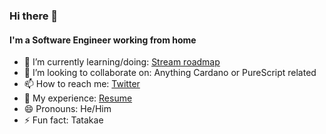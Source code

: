 ### Hi there 👋

<!--
**klarkc/klarkc** is a ✨ _special_ ✨ repository because its `README.md` (this file) appears on your GitHub profile.

Here are some ideas to get you started:

- 🔭 I’m currently working on ...
- 🌱 I’m currently learning ...
- 👯 I’m looking to collaborate on ...
- 🤔 I’m looking for help with ...
- 💬 Ask me about ...
- 📫 How to reach me: ...
- 😄 Pronouns: ...
- ⚡ Fun fact: ...
-->

#### I'm a Software Engineer working from home

- 🌱 I’m currently learning/doing: [Stream roadmap](https://github.com/klarkc/stream/blob/main/README.md)
- 👯 I’m looking to collaborate on: Anything Cardano or PureScript related
- 📫 How to reach me: [Twitter](https://twitter.com/klarkc)
- :briefcase: My experience: [Resume](https://klarkc-resume.vercel.app)
- 😄 Pronouns: He/Him
- ⚡ Fun fact: Tatakae

